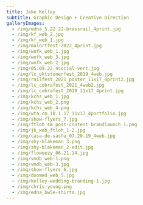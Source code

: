 ```yaml
---
title: Jake Kelley
subtitle: Graphic Design + Creative Direction
galleryImages:
  - /img/edna_5.22.22-brassrail_4print.jpg
  - /img/kf_web_2.jpg
  - /img/kf_web_1.jpg
  - /img/malortfest-2022_4print.jpg
  - /img/wofk_web_1.jpg
  - /img/wofk_web_3.jpg
  - /img/wofk_web_2.jpg
  - /img/05.09.22_4social-vert.jpg
  - /img/lc_oktstonerfest_2019_4web.jpg
  - /img/railfest_2021_poster_11x17_4print2.jpg
  - /img/lc_cobrafest_2021_4web2.jpg
  - /img/lc_cobrafest_2019_11x17_4print.jpg
  - /img/kchs_web_1.jpg
  - /img/kchs_web_2.png
  - /img/kchs_web_4.png
  - /img/wta_cm_10.1.17_11x17_4portfolio.jpg
  - /img/show-flyers_7.jpg
  - /img/ftloh_sm_post-content_brandlaunch_1.png
  - /img/jk_web_ftloh_1-2.jpg
  - /img/casa-de-sasha_07.20.19_4web.jpg
  - /img/shy-blakeman_3.png
  - /img/shy-blakeman_2-edit.jpg
  - /img/floweezy_06.21.14.jpg
  - /img/vmdb_web-1.png
  - /img/vmdb_web-3.jpg
  - /img/show-flyers_6.jpg
  - /img/doomed_web_5.jpg
  - /img/kelley-wedding-branding-1.jpg
  - /img/chris-young.png
  - /img/edna_bw5e-shirts.jpg
---
```


